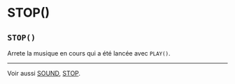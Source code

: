 # STOP()

## `STOP()`

Arrete la musique en cours qui a été lancée avec `PLAY()`.

----

Voir aussi [SOUND](SOUND), [STOP](STOP).
